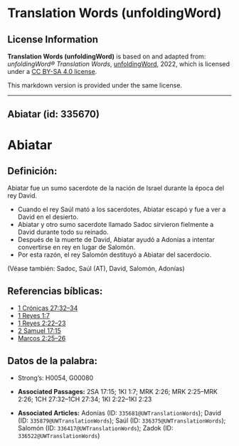 # Translation Words (unfoldingWord)

## License Information

**Translation Words (unfoldingWord)** is based on and adapted from: _unfoldingWord® Translation Words_, [unfoldingWord](https://unfoldingword.org/utw), 2022, which is licensed under a [CC BY-SA 4.0 license](https://creativecommons.org/licenses/by-sa/4.0/legalcode.en).

This markdown version is provided under the same license.



--------------------------------

## Abiatar (id: 335670)

Abiatar
=======

Definición:
-----------

Abiatar fue un sumo sacerdote de la nación de Israel durante la época del rey David.

* Cuando el rey Saúl mató a los sacerdotes, Abiatar escapó y fue a ver a David en el desierto.
* Abiatar y otro sumo sacerdote llamado Sadoc sirvieron fielmente a David durante todo su reinado.
* Después de la muerte de David, Abiatar ayudó a Adonías a intentar convertirse en rey en lugar de Salomón.
* Por esta razón, el rey Salomón destituyó a Abiatar del sacerdocio.

(Véase también: Sadoc, Saúl (AT), David, Salomón, Adonías)

Referencias bíblicas:
---------------------

* [1 Crónicas 27:32–34](https://ref.ly/1Chr27:32-1Chr27:34)
* [1 Reyes 1:7](https://ref.ly/1Kgs1:7)
* [1 Reyes 2:22–23](https://ref.ly/1Kgs2:22-1Kgs2:23)
* [2 Samuel 17:15](https://ref.ly/2Sam17:15)
* [Marcos 2:25–26](https://ref.ly/Mark2:25-Mark2:26)

Datos de la palabra:
--------------------

* Strong’s: H0054, G00080

* **Associated Passages:** 2SA 17:15; 1KI 1:7; MRK 2:26; MRK 2:25–MRK 2:26; 1CH 27:32–1CH 27:34; 1KI 2:22–1KI 2:23
* **Associated Articles:** Adonías (ID: `335681@UWTranslationWords`); David (ID: `335879@UWTranslationWords`); Saúl (ID: `336375@UWTranslationWords`); Salomón (ID: `336417@UWTranslationWords`); Zadok (ID: `336522@UWTranslationWords`)


